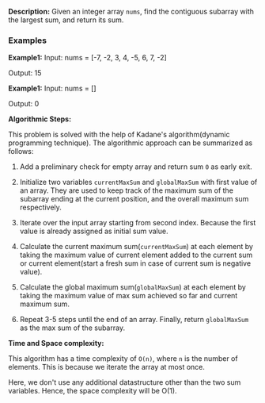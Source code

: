 **Description:**
Given an integer array `nums`, find the contiguous subarray with the largest sum, and return its sum.

### Examples
**Example1:**
Input: nums = [-7, -2, 3, 4, -5, 6, 7, -2]

Output: 15

**Example1:**
Input: nums = []

Output: 0

**Algorithmic Steps:**

This problem is solved with the help of Kadane's algorithm(dynamic programming technique). The algorithmic approach can be summarized as follows:

1. Add a preliminary check for empty array and return sum `0` as early exit.

2. Initialize two variables `currentMaxSum` and `globalMaxSum` with first value of an array. They are used to keep track of the maximum sum of the subarray ending at the current position, and the overall maximum sum respectively.

3. Iterate over the input array starting from second index. Because the first value is already assigned as initial sum value.

4. Calculate the current maximum sum(`currentMaxSum`) at each element by taking the maximum value of current element added to the current sum or current element(start a fresh sum in case of current sum is negative value).

5. Calculate the global maximum sum(`globalMaxSum`) at each element by taking the maximum value of max sum achieved so far and current maximum sum.

6. Repeat 3-5 steps until the end of an array. Finally, return `globalMaxSum` as the max sum of the subarray.

**Time and Space complexity:**

This algorithm has a time complexity of `O(n)`, where `n` is the number of elements. This is because we iterate the array at most once. 

Here, we don't use any additional datastructure other than the two sum variables. Hence, the space complexity will be O(1).